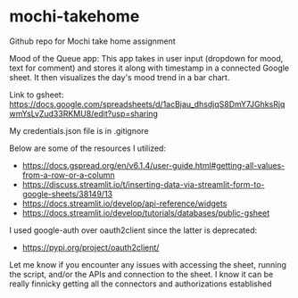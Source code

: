 # mochi-takehome
Github repo for Mochi take home assignment

Mood of the Queue app:
This app takes in user input (dropdown for mood, text for comment) and stores it along with timestamp in a connected Google sheet. It then visualizes the day's mood trend in a bar chart.

Link to gsheet: 
https://docs.google.com/spreadsheets/d/1acBjau_dhsdjqS8DmY7JGhksRjqwmYsLvZud33RKMU8/edit?usp=sharing

My credentials.json file is in .gitignore

Below are some of the resources I utilized: 
- https://docs.gspread.org/en/v6.1.4/user-guide.html#getting-all-values-from-a-row-or-a-column
- https://discuss.streamlit.io/t/inserting-data-via-streamlit-form-to-google-sheets/38149/13
- https://docs.streamlit.io/develop/api-reference/widgets
- https://docs.streamlit.io/develop/tutorials/databases/public-gsheet


I used google-auth over oauth2client since the latter is deprecated:
- https://pypi.org/project/oauth2client/

Let me know if you encounter any issues with accessing the sheet, running the script, and/or the APIs and connection to the sheet. I know it can be really finnicky getting all the connectors and authorizations established 
